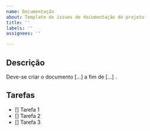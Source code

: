 ```yaml
---
name: Documentação
about: Template de issues de documentação do projeto
title: ''
labels: ''
assignees: ''

---
```


## Descrição

Deve-se criar o documento [...] a fim de [...] .

## Tarefas

- [] Tarefa 1
- [] Tarefa 2
- [] Tarefa 3
